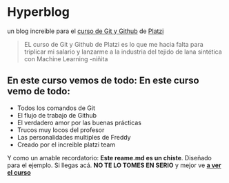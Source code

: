 # Hyperblog 
un blog increible para el [curso de Git y Github](https://platzi.com/cursos/git-github/ "curso de Git y Github") de [Platzi](https://platzi.com/ "Platzi") 
> EL curso de Git y Github de Platzi es lo que me hacia falta para triplicar mi salario y lanzarme a la industria del tejido de lana sintética con Machine Learning
> -niñita

## En este curso vemos de todo: En este curso vemo de todo:
* Todos los comandos de Git
* El flujo de trabajo de Github
* El verdadero amor por las buenas prácticas
* Trucos muy locos del profesor
* Las personalidades multiples de Freddy
* Creado por el increible platzi team

Y como un amable recordatorio: **Este reame.md es un chiste**. Diseñado para el ejemplo. Si llegas acá. **NO TE LO TOMES EN SERIO** y mejor ve [**a ver el curso**](https://platzi.com/cursos/git-github/ "a ver el curso")
